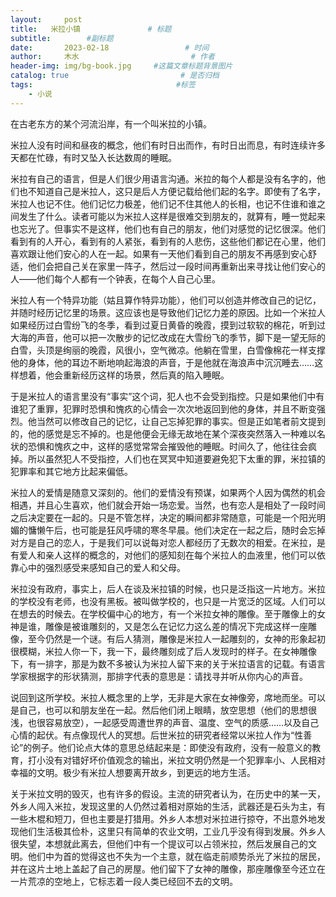 ```yaml
---
layout:     post                       
title:   米拉小镇               # 标题
subtitle:        #副标题
date:       2023-02-18                 # 时间
author:     木水                         # 作者
header-img: img/bg-book.jpg     #这篇文章标题背景图片
catalog: true                         # 是否归档
tags:                                #标签
    - 小说
---
```

在古老东方的某个河流沿岸，有一个叫米拉的小镇。

米拉人没有时间和昼夜的概念，他们有时日出而作，有时日出而息，有时连续许多天都在忙碌，有时又坠入长达数周的睡眠。

米拉有自己的语言，但是人们很少用语言沟通。米拉的每个人都是没有名字的，他们也不知道自己是米拉人，这只是后人方便记载给他们起的名字。即使有了名字，米拉人也记不住。他们记忆力极差，他们记不住其他人的长相，也记不住谁和谁之间发生了什么。读者可能以为米拉人这样是很难交到朋友的，就算有，睡一觉起来也忘光了。但事实不是这样，他们也有自己的朋友，他们对感觉的记忆很深。他们看到有的人开心，看到有的人紧张，看到有的人悲伤，这些他们都记在心里，他们喜欢跟让他们安心的人在一起。如果有一天他们看到自己的朋友不再感到安心舒适，他们会把自己关在家里一阵子，然后过一段时间再重新出来寻找让他们安心的人——他们每个人都有一个钟表，在每个人自己心里。

米拉人有一个特异功能（姑且算作特异功能），他们可以创造并修改自己的记忆，并随时经历记忆里的场景。这应该也是导致他们记忆力差的原因。比如一个米拉人如果经历过白雪纷飞的冬季，看到过夏日黄昏的晚霞，摸到过软软的棉花，听到过大海的声音，他可以把一次散步的记忆改成在大雪纷飞的季节，脚下是一望无际的白雪，头顶是绚丽的晚霞，风很小，空气微凉。他躺在雪里，白雪像棉花一样支撑他的身体，他的耳边不断地响起海浪的声音，于是他就在海浪声中沉沉睡去……这样想着，他会重新经历这样的场景，然后真的陷入睡眠。

于是米拉人的语言里没有“事实”这个词，犯人也不会受到指控。只是如果他们中有谁犯了重罪，犯罪时恐惧和愧疚的心情会一次次地返回到他的身体，并且不断变强烈。他当然可以修改自己的记忆，让自己忘掉犯罪的事实。但是正如笔者前文提到的，他的感觉是忘不掉的。也是他便会无缘无故地在某个深夜突然落入一种难以名状的恐惧和愧疚之中，这样的感觉常常会摧毁他的睡眠。时间久了，他往往会疯掉。所以虽然犯人不受指控，人们也在冥冥中知道要避免犯下太重的罪，米拉镇的犯罪率和其它地方比起来偏低。

米拉人的爱情是随意又深刻的。他们的爱情没有预谋，如果两个人因为偶然的机会相遇，并且心生喜欢，他们就会开始一场恋爱。当然，也有恋人是相处了一段时间之后决定要在一起的。只是不管怎样，决定的瞬间都非常随意，可能是一个阳光明媚的慵懒午后，也可能是狂风呼啸的寒冬早晨。他们决定在一起之后，随时会忘掉对方是自己的恋人，于是我们可以说每对恋人都经历了无数次的相爱。在米拉，是有爱人和亲人这样的概念的，对他们的感知刻在每个米拉人的血液里，他们可以依靠心中的强烈感受来感知自己的爱人和父母。

米拉没有政府，事实上，后人在谈及米拉镇的时候，也只是泛指这一片地方。米拉的学校没有老师，也没有黑板。被叫做学校的，也只是一片宽泛的区域。人们可以在想去的时候去。在学校偏中心的地方，有一个米拉女神的雕像。至于雕像上的女神是谁，雕像是被谁雕刻的，又是怎么在记忆力这么差的情况下完成这样一座雕像，至今仍然是一个谜。有后人猜测，雕像是米拉人一起雕刻的，女神的形象起初很模糊，米拉人你一下，我一下，最终雕刻成了后人发现时的样子。在女神雕像下，有一排字，那是为数不多被认为米拉人留下来的关于米拉语言的记载。有语言学家根据字的形状猜测，那排字代表的意思是：请找寻并听从你内心的声音。

说回到这所学校。米拉人概念里的上学，无非是大家在女神像旁，席地而坐。可以是自己，也可以和朋友坐在一起。然后他们闭上眼睛，放空思想（他们的思想很浅，也很容易放空），一起感受周遭世界的声音、温度、空气的质感……以及自己心情的起伏。有点像现代人的冥想。后世米拉的研究者经常以米拉人作为“性善论”的例子。他们论点大体的意思总结起来是：即使没有政府，没有一般意义的教育，打小没有对错好坏价值观念的输出，米拉文明仍然是一个犯罪率小、人民相对幸福的文明。极少有米拉人想要离开故乡，到更远的地方生活。

关于米拉文明的毁灭，也有许多的假设。主流的研究者认为，在历史中的某一天，外乡人闯入米拉，发现这里的人仍然过着相对原始的生活，武器还是石头为主，有一些木棍和短刀，但也主要是打猎用。外乡人本想对米拉进行掠夺，不出意外地发现他们生活极其俭朴，这里只有简单的农业文明，工业几乎没有得到发展。外乡人很失望，本想就此离去，但他们中有一个提议可以占领米拉，然后发展自己的文明。他们中为首的觉得这也不失为一个主意，就在临走前顺势杀光了米拉的居民，并在这片土地上盖起了自己的房屋。他们留下了女神的雕像，那座雕像至今还立在一片荒凉的空地上，它标志着一段人类已经回不去的文明。
